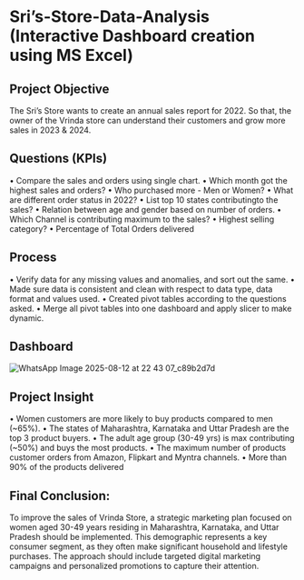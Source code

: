 # Sri’s-Store-Data-Analysis (Interactive Dashboard creation using MS Excel)

## **Project Objective**

The Sri’s Store wants to create an annual sales report for 2022. So that, the owner of the Vrinda store can understand their customers and grow more sales in 2023 & 2024.
## **Questions (KPIs)**

•	Compare the sales and orders using single chart.
•	Which month got the highest sales and orders?
•	Who purchased more - Men or Women?
•	What are different order status in 2022?
•	List top 10 states contributingto the sales?
•	Relation between age and gender based on number of orders.
•	Which Channel is contributing maximum to the sales?
•	Highest selling category?
•	Percentage of Total Orders delivered


## **Process**

•	Verify data for any missing values and anomalies, and sort out the same.
•	Made sure data is consistent and clean with respect to data type, data format and values used.
•	Created pivot tables according to the questions asked.
•	Merge all pivot tables into one dashboard and apply slicer to make dynamic.



## **Dashboard**

 
![WhatsApp Image 2025-08-12 at 22 43 07_c89b2d7d](https://github.com/user-attachments/assets/4295987b-5a22-4f4c-8705-885b8adc1211)


## **Project Insight**

•	Women customers are more likely to buy products compared to men (~65%).
•	The states of Maharashtra, Karnataka and Uttar Pradesh are the top 3 product buyers.
•	The adult age group (30-49 yrs) is max contributing (~50%) and buys the most products.
•	The maximum number of products customer orders from Amazon, Flipkart and Myntra channels.
•	More than 90% of the products delivered



## **Final Conclusion:**

To improve the sales of Vrinda Store, a strategic marketing plan focused on women aged 30-49 years residing in Maharashtra, Karnataka, and Uttar Pradesh should be implemented. This demographic represents a key consumer segment, as they often make significant household and lifestyle purchases. The approach should include targeted digital marketing campaigns and personalized promotions to capture their attention.
